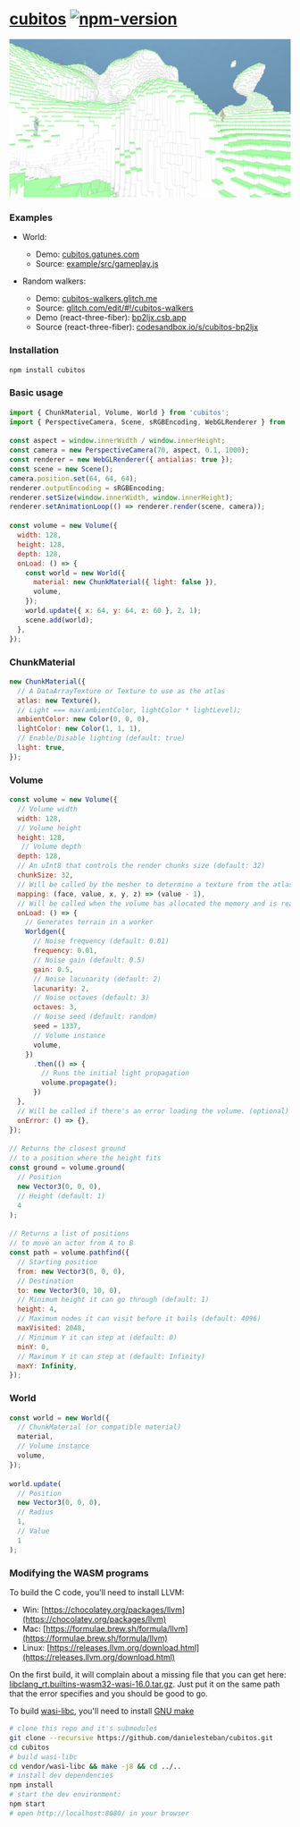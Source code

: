 [cubitos](https://github.com/danielesteban/cubitos/)
[![npm-version](https://img.shields.io/npm/v/cubitos.svg)](https://www.npmjs.com/package/cubitos)
==

[![screenshot](example/public/screenshot.png)](https://github.com/danielesteban/cubitos)

### Examples

* World:
  * Demo: [cubitos.gatunes.com](https://cubitos.gatunes.com)
  * Source: [example/src/gameplay.js](example/src/gameplay.js)

* Random walkers:
  * Demo: [cubitos-walkers.glitch.me](https://cubitos-walkers.glitch.me)
  * Source: [glitch.com/edit/#!/cubitos-walkers](https://glitch.com/edit/#!/cubitos-walkers)
  * Demo (react-three-fiber): [bp2ljx.csb.app](https://bp2ljx.csb.app)
  * Source (react-three-fiber): [codesandbox.io/s/cubitos-bp2ljx](https://codesandbox.io/s/cubitos-bp2ljx)

### Installation

```bash
npm install cubitos
```

### Basic usage

```js
import { ChunkMaterial, Volume, World } from 'cubitos';
import { PerspectiveCamera, Scene, sRGBEncoding, WebGLRenderer } from 'three';

const aspect = window.innerWidth / window.innerHeight;
const camera = new PerspectiveCamera(70, aspect, 0.1, 1000);
const renderer = new WebGLRenderer({ antialias: true });
const scene = new Scene();
camera.position.set(64, 64, 64);
renderer.outputEncoding = sRGBEncoding;
renderer.setSize(window.innerWidth, window.innerHeight);
renderer.setAnimationLoop(() => renderer.render(scene, camera));

const volume = new Volume({
  width: 128,
  height: 128,
  depth: 128,
  onLoad: () => {
    const world = new World({
      material: new ChunkMaterial({ light: false }),
      volume,
    });
    world.update({ x: 64, y: 64, z: 60 }, 2, 1);
    scene.add(world);
  },
});
```

### ChunkMaterial

```js
new ChunkMaterial({
  // A DataArrayTexture or Texture to use as the atlas
  atlas: new Texture(),
  // Light === max(ambientColor, lightColor * lightLevel);
  ambientColor: new Color(0, 0, 0),
  lightColor: new Color(1, 1, 1),
  // Enable/Disable lighting (default: true)
  light: true,
});
```

### Volume

```js
const volume = new Volume({
  // Volume width
  width: 128,
  // Volume height
  height: 128,
   // Volume depth
  depth: 128,
  // An uInt8 that controls the render chunks size (default: 32)
  chunkSize: 32,
  // Will be called by the mesher to determine a texture from the atlas (optional)
  mapping: (face, value, x, y, z) => (value - 1),
  // Will be called when the volume has allocated the memory and is ready. (optional)
  onLoad: () => {
    // Generates terrain in a worker
    Worldgen({
      // Noise frequency (default: 0.01)
      frequency: 0.01,
      // Noise gain (default: 0.5)
      gain: 0.5,
      // Noise lacunarity (default: 2)
      lacunarity: 2,
      // Noise octaves (default: 3)
      octaves: 3,
      // Noise seed (default: random)
      seed = 1337,
      // Volume instance
      volume,
    })
      .then(() => {
        // Runs the initial light propagation
        volume.propagate();
      })
  },
  // Will be called if there's an error loading the volume. (optional)
  onError: () => {},
});

// Returns the closest ground
// to a position where the height fits
const ground = volume.ground(
  // Position
  new Vector3(0, 0, 0),
  // Height (default: 1)
  4
);

// Returns a list of positions
// to move an actor from A to B
const path = volume.pathfind({
  // Starting position
  from: new Vector3(0, 0, 0),
  // Destination
  to: new Vector3(0, 10, 0),
  // Minimum height it can go through (default: 1)
  height: 4,
  // Maximum nodes it can visit before it bails (default: 4096)
  maxVisited: 2048,
  // Minimum Y it can step at (default: 0)
  minY: 0,
  // Maximum Y it can step at (default: Infinity)
  maxY: Infinity,
});
```

### World

```js
const world = new World({
  // ChunkMaterial (or compatible material)
  material,
  // Volume instance
  volume,
});

world.update(
  // Position
  new Vector3(0, 0, 0),
  // Radius
  1,
  // Value
  1
);
```

### Modifying the WASM programs

To build the C code, you'll need to install LLVM:

 * Win: [https://chocolatey.org/packages/llvm](https://chocolatey.org/packages/llvm)
 * Mac: [https://formulae.brew.sh/formula/llvm](https://formulae.brew.sh/formula/llvm)
 * Linux: [https://releases.llvm.org/download.html](https://releases.llvm.org/download.html)

On the first build, it will complain about a missing file that you can get here:
[libclang_rt.builtins-wasm32-wasi-16.0.tar.gz](https://github.com/WebAssembly/wasi-sdk/releases/download/wasi-sdk-16/libclang_rt.builtins-wasm32-wasi-16.0.tar.gz). Just put it on the same path that the error specifies and you should be good to go.

To build [wasi-libc](https://github.com/WebAssembly/wasi-libc), you'll need to install [GNU make](https://chocolatey.org/packages/make)

```bash
# clone this repo and it's submodules
git clone --recursive https://github.com/danielesteban/cubitos.git
cd cubitos
# build wasi-libc
cd vendor/wasi-libc && make -j8 && cd ../..
# install dev dependencies
npm install
# start the dev environment:
npm start
# open http://localhost:8080/ in your browser
```

